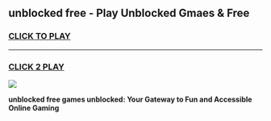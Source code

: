 
## unblocked free - Play Unblocked Gmaes & Free
<h3>
<a href="https://news.freeplayer.one?title=unblocked_free&ref=23F">CLICK TO PLAY</a></h3>
<hr>

<h3>
<a href="https://news.freeplayer.one?title=unblocked_free&ref=23F">CLICK 2 PLAY</a>
  
</h3>

<a href="https://news.freeplayer.one?title=unblocked_free&ref=23F/"><img src="https://clearcache.store/games.png"></a>


**unblocked free games unblocked: Your Gateway to Fun and Accessible Online Gaming**
